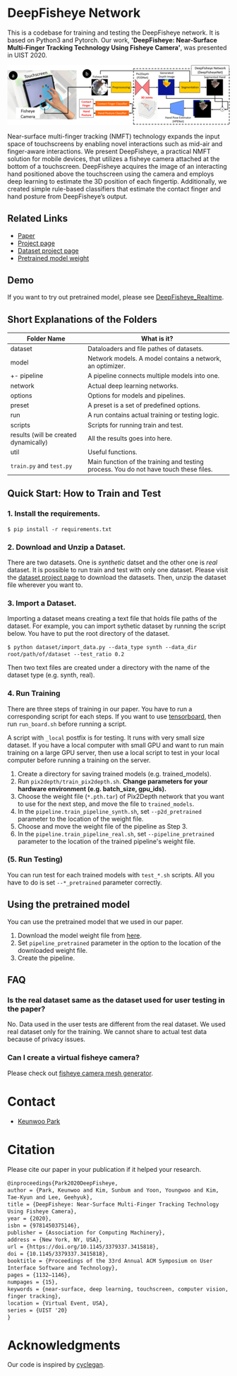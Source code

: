 # DeepFisheye Network
This is a codebase for training and testing the DeepFisheye network. It is based on Python3 and Pytorch.
Our work, **'DeepFisheye: Near-Surface Multi-Finger Tracking Technology Using Fisheye Camera'**, was presented in UIST 2020.

![technical concept](technical_concept.png)

Near-surface multi-finger tracking (NMFT) technology expands the input space of touchscreens by enabling novel interactions such as mid-air and finger-aware interactions. We present DeepFisheye, a practical NMFT solution for mobile devices, that utilizes a fisheye camera attached at the bottom of a touchscreen. DeepFisheye acquires the image of an interacting hand positioned above the touchscreen using the camera and employs deep learning to estimate the 3D position of each fingertip. Additionally, we created simple rule-based classifiers that estimate the contact finger and hand posture from DeepFisheye’s output.

## Related Links
- [Paper](https://dl.acm.org/doi/abs/10.1145/3379337.3415818)
- [Project page](http://kwpark.io/deepfisheye)
- [Dataset project page](https://github.com/KeunwooPark/DeepFisheyeDataset)
- [Pretrained model weight](https://drive.google.com/file/d/1C_kbaw1Ull4D_JHgDkhrLwdjCITzj-8E/view?usp=sharing)

## Demo
If you want to try out pretrained model, please see [DeepFisheye_Realtime](https://github.com/KeunwooPark/DeepFisheye_Realtime).

## Short Explanations of the Folders

|Folder Name|What is it?|
|-------------|-------------|
|dataset | Dataloaders and file pathes of datasets.|
|model | Network models. A model contains a network, an optimizer. |
| +- pipeline | A pipeline connects multiple models into one.|
|network | Actual deep learning networks.|
|options | Options for models and pipelines. |
|preset| A preset is a set of predefined options.|
|run| A run contains actual training or testing logic.|
|scripts| Scripts for running train and test.|
|results (will be created dynamically)| All the results goes into here.|
|util| Useful functions. |
|```train.py``` and ```test.py``` | Main function of the training and testing process. You do not have touch these files.|


## Quick Start: How to Train and Test
### 1. Install the requirements.

```shell
$ pip install -r requirements.txt
```

### 2. Download and Unzip a Dataset.

There are two datasets. One is *synthetic* datset and the other one is *real* dataset. It is possible to run train and test with only one dataset. Please visit the [dataset project page](https://github.com/KeunwooPark/DeepFisheyeDataset) to download the datasets. Then, unzip the dataset file wherever you want to.


### 3. Import a Dataset.

Importing a dataset means creating a text file that holds file paths of the dataset. For example, you can import sythetic dataset by running the script below. You have to put the root directory of the dataset.

```shell
$ python dataset/import_data.py --data_type synth --data_dir root/path/of/dataset --test_ratio 0.2
```

Then two text files are created under a directory with the name of the dataset type (e.g. synth, real).

### 4. Run Training

There are three steps of training in our paper. You have to run a corresponding script for each steps. If you want to use [tensorboard](https://www.tensorflow.org/tensorboard), then run ```run_board.sh``` before running a script.

A script with ```_local``` postfix is for testing. It runs with very small size dataset. If you have a local computer with small GPU and want to run main training on a large GPU server, then use a local script to test in your local computer before running a training on the server.

1. Create a directory for saving trained models (e.g. trained_models).
2. Run ```pix2depth/train_pix2depth.sh```. **Change parameters for your hardware environment (e.g. batch_size, gpu_ids).**
3. Choose the weight file (```*.pth.tar```) of Pix2Depth network that you want to use for the next step, and move the file to ```trained_models```.
4. In the ```pipeline.train_pipeline_synth.sh```, set ```--p2d_pretrained``` parameter to the location of the weight file.
5. Choose and move the weight file of the pipeline as Step 3.
6. In the ```pipeline.train_pipeline_real.sh```, set ```--pipeline_pretrained``` parameter to the location of the trained pipeline's weight file.

### (5. Run Testing)

You can run test for each trained models with ```test_*.sh``` scripts. All you have to do is set ```--*_pretrained``` parameter correctly.

## Using the pretrained model
You can use the pretrained model that we used in our paper.
1. Download the model weight file from [here](https://drive.google.com/file/d/1C_kbaw1Ull4D_JHgDkhrLwdjCITzj-8E/view?usp=sharing).
2. Set ```pipeline_pretrained``` parameter in the option to the location of the downloaded weight file.
3. Create the pipeline.

## FAQ

### Is the real dataset same as the dataset used for user testing in the paper?
No. Data used in the user tests are different from the real dataset. We used real dataset only for the training. We cannot share to actual test data because of privacy issues.

### Can I create a virtual fisheye camera?
Please check out [fisheye camera mesh generator](https://github.com/KeunwooPark/fisheye_mesh_generator).

# Contact
- [Keunwoo Park](http://kwpark.io)

# Citation
Please cite our paper in your publication if it helped your research.

```
@inproceedings{Park2020DeepFisheye,
author = {Park, Keunwoo and Kim, Sunbum and Yoon, Youngwoo and Kim, Tae-Kyun and Lee, Geehyuk},
title = {DeepFisheye: Near-Surface Multi-Finger Tracking Technology Using Fisheye Camera},
year = {2020},
isbn = {9781450375146},
publisher = {Association for Computing Machinery},
address = {New York, NY, USA},
url = {https://doi.org/10.1145/3379337.3415818},
doi = {10.1145/3379337.3415818},
booktitle = {Proceedings of the 33rd Annual ACM Symposium on User Interface Software and Technology},
pages = {1132–1146},
numpages = {15},
keywords = {near-surface, deep learning, touchscreen, computer vision, finger tracking},
location = {Virtual Event, USA},
series = {UIST '20}
}
```

# Acknowledgments
Our code is inspired by [cyclegan](https://github.com/junyanz/pytorch-CycleGAN-and-pix2pix).
